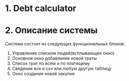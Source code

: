 # 1. Debt calculator

# 2. Описание системы

Система состоит из следующих функциональных блоков:

1. Управление списком людей(всплывающее окно)
2. Основное окно добавление новой траты
3. Список трат по всем и по платящему
4. Сведение все в csv или любую другую таблицу
5. Окно создания новой закупки
